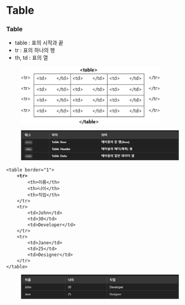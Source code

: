 # Table

### Table

* table : 표의 시작과 끝
* tr : 표의 하나의 행
* th, td : 표의 열

<div align="left"><figure><img src="../../../../../.gitbook/assets/image (3) (1) (1).png" alt="" width="375"><figcaption></figcaption></figure></div>

<div align="left"><figure><img src="../../../../../.gitbook/assets/image (4).png" alt="" width="563"><figcaption></figcaption></figure></div>

<pre class="language-html"><code class="lang-html">&#x3C;table border="1">
<strong>    &#x3C;tr> 
</strong>        &#x3C;th>이름&#x3C;/th>
        &#x3C;th>나이&#x3C;/th>
        &#x3C;th>직업&#x3C;/th>
    &#x3C;/tr>
    &#x3C;tr>
        &#x3C;td>John&#x3C;/td>
        &#x3C;td>30&#x3C;/td>
        &#x3C;td>Developer&#x3C;/td>
    &#x3C;/tr>
    &#x3C;tr>
        &#x3C;td>Jane&#x3C;/td>
        &#x3C;td>25&#x3C;/td>
        &#x3C;td>Designer&#x3C;/td>
    &#x3C;/tr>
&#x3C;/table>
</code></pre>

<div align="left"><figure><img src="../../../../../.gitbook/assets/image (5).png" alt="" width="563"><figcaption></figcaption></figure></div>












